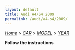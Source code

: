 ```yaml
---
layout: default
title: Audi A4/S4 2009
permalink: /audi/a4-s4/2009/
---
```

[*Home*](/) > [*CAR*](/car/) > [*MODEL*](/car/model/) > [*YEAR*](/car/model/year/)

**Follow the instructions**